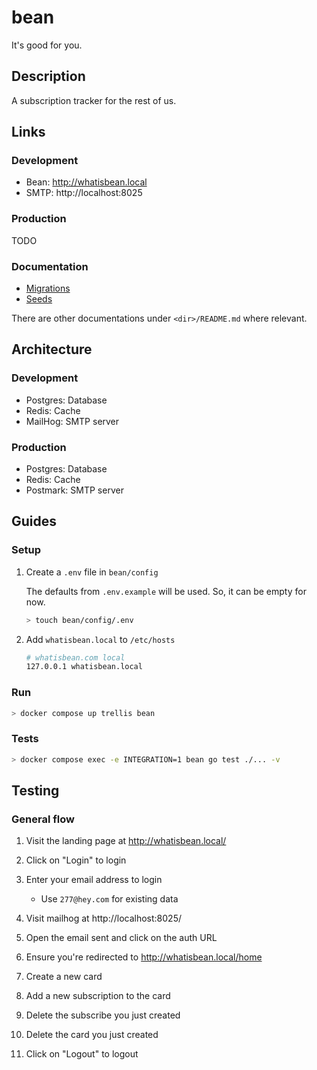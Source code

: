 # bean
It's good for you.

## Description

A subscription tracker for the rest of us.

## Links

### Development

* Bean: http://whatisbean.local
* SMTP: http://localhost:8025

### Production

TODO

### Documentation

* [Migrations](./internal/driver/migration/README.md)
* [Seeds](./internal/driver/seed/README.md)

There are other documentations under `<dir>/README.md` where relevant.

## Architecture

### Development

* Postgres: Database
* Redis: Cache
* MailHog: SMTP server

### Production

* Postgres: Database
* Redis: Cache
* Postmark: SMTP server

## Guides

### Setup

1. Create a `.env` file in `bean/config`

    The defaults from `.env.example` will be used.
    So, it can be empty for now.

    ```bash
    > touch bean/config/.env
    ```

2. Add `whatisbean.local` to `/etc/hosts`

    ```bash
    # whatisbean.com local
    127.0.0.1 whatisbean.local
    ```

### Run

```bash
> docker compose up trellis bean
```

### Tests

```bash
> docker compose exec -e INTEGRATION=1 bean go test ./... -v
```

## Testing

### General flow

1. Visit the landing page at http://whatisbean.local/

2. Click on "Login" to login

3. Enter your email address to login
    * Use `277@hey.com` for existing data

4. Visit mailhog at http://localhost:8025/

5. Open the email sent and click on the auth URL

6. Ensure you're redirected to http://whatisbean.local/home

7. Create a new card

8. Add a new subscription to the card

9. Delete the subscribe you just created

10. Delete the card you just created

11. Click on "Logout" to logout
